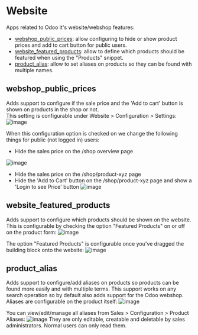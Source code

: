# Website
Apps related to Odoo it's website/webshop features:
- [webshop_public_prices](#webshop_public_prices): allow configuring to hide or show product prices and add to cart button for public users.
- [website_featured_products](#website_featured_products): allow to define which products should be featured when using the "Products" snippet.
- [product_alias](#product_alias): allow to set aliases on products so they can be found with multiple names.


## webshop_public_prices
Adds support to configure if the sale price and the 'Add to cart' button is shown on products in the shop or not.<br/>
This setting is configurable under Website > Configuration > Settings:
![image](https://user-images.githubusercontent.com/6352350/157879698-5145fbd6-9c46-4720-922a-096d834d99be.png)

When this configuration option is checked on we change the following things for public (not logged in) users:
- Hide the sales price on the /shop overview page

![image](https://user-images.githubusercontent.com/6352350/157879960-8c712ab9-303b-4519-a048-bd159d509d64.png)

- Hide the sales price on the /shop/product-xyz page
- Hide the 'Add to Cart' button on the /shop/product-xyz page and show a 'Login to see Price' button
![image](https://user-images.githubusercontent.com/6352350/157880066-7382e001-592d-4b04-ba40-27f6d0df8dc0.png)


## website_featured_products
Adds support to configure which products should be shown on the website.
This is configurable by checking the option "Featured Products" on or off on the product form:
![image](https://user-images.githubusercontent.com/6352350/165242952-f67b7520-b440-4cc5-a4d2-3d6c0fec154c.png)

The option "Featured Products" is configurable once you've dragged the building block onto the website:
![image](https://user-images.githubusercontent.com/6352350/165243133-5c499e96-2c57-4706-8344-628ab570e359.png)

## product_alias
Adds support to configure/add aliases on products so products can be found more easily and with multiple terms.
This support works on any search operation so by default also adds support for the Odoo webshop.
Aliases are configurable on the product itself:
![image](https://user-images.githubusercontent.com/6352350/177359218-8ed9f4ac-de66-47b1-a82c-75109f1bc9bf.png)

You can view/edit/manage all aliases from Sales > Configuration > Product Aliases:
![image](https://user-images.githubusercontent.com/6352350/177359471-fa9e6b8a-017e-4c1a-8629-d99c48d85973.png)
They are only editable, creatable and deletable by sales administrators. Normal users can only read them.
